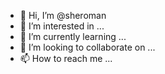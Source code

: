 - 👋 Hi, I’m @sheroman
- 👀 I’m interested in ...
- 🌱 I’m currently learning ...
- 💞️ I’m looking to collaborate on ...
- 📫 How to reach me ...

<!---
sheroman/sheroman is a ✨ special ✨ repository because its `README.md` (this file) appears on your GitHub profile.
You can click the Preview link to take a look at your changes.
--->
